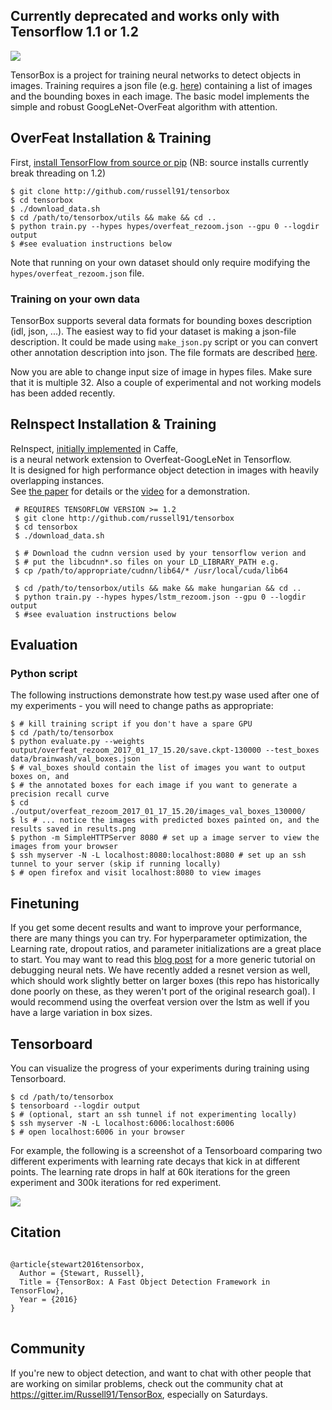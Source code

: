 ## Currently deprecated and works only with Tensorflow 1.1 or 1.2

<img src="https://travis-ci.org/TensorBox/TensorBox.svg?branch=master"></img>

TensorBox is a project for training neural networks to detect objects in images. 
Training requires a json file (e.g. [here](http://russellsstewart.com/s/tensorbox/test_boxes.json))
containing a list of images and the bounding boxes in each image.
The basic model implements the simple and robust GoogLeNet-OverFeat algorithm with attention.

## OverFeat Installation & Training
First, [install TensorFlow from source or pip](https://www.tensorflow.org/versions/r1.2/install/) (NB: source installs currently break threading on 1.2)

    $ git clone http://github.com/russell91/tensorbox
    $ cd tensorbox
    $ ./download_data.sh
    $ cd /path/to/tensorbox/utils && make && cd ..
    $ python train.py --hypes hypes/overfeat_rezoom.json --gpu 0 --logdir output
    $ #see evaluation instructions below

Note that running on your own dataset should only require modifying the `hypes/overfeat_rezoom.json` file.

### Training on your own data

TensorBox supports several data formats for bounding boxes description (idl, json, ...). The easiest way to fid your dataset is making a json-file description. It could be made using `make_json.py` script or you can convert other annotation description into json. The file formats are described [here](https://github.com/Russell91/TensorBox/blob/master/utils/annolist/readme.md).

Now you are able to change input size of image in hypes files. Make sure that it is multiple 32.
Also a couple of experimental and not working models has been added recently.

## ReInspect Installation & Training        

 ReInspect, [initially implemented](https://github.com/Russell91/ReInspect) in Caffe,      
 is a neural network extension to Overfeat-GoogLeNet in Tensorflow.        
 It is designed for high performance object detection in images with heavily overlapping instances.        
 See <a href="http://arxiv.org/abs/1506.04878" target="_blank">the paper</a> for details or the <a href="https://www.youtube.com/watch?v=QeWl0h3kQ24" target="_blank">video</a> for a demonstration.       
       
     # REQUIRES TENSORFLOW VERSION >= 1.2     
     $ git clone http://github.com/russell91/tensorbox     
     $ cd tensorbox        
     $ ./download_data.sh      
           
     $ # Download the cudnn version used by your tensorflow verion and         
     $ # put the libcudnn*.so files on your LD_LIBRARY_PATH e.g.       
     $ cp /path/to/appropriate/cudnn/lib64/* /usr/local/cuda/lib64     
       
     $ cd /path/to/tensorbox/utils && make && make hungarian && cd ..      
     $ python train.py --hypes hypes/lstm_rezoom.json --gpu 0 --logdir output      
     $ #see evaluation instructions below

## Evaluation

### Python script
The following instructions demonstrate how test.py wase used after one of my experiments -
you will need to change paths as appropriate:

    $ # kill training script if you don't have a spare GPU
    $ cd /path/to/tensorbox
    $ python evaluate.py --weights output/overfeat_rezoom_2017_01_17_15.20/save.ckpt-130000 --test_boxes data/brainwash/val_boxes.json
    $ # val_boxes should contain the list of images you want to output boxes on, and
    $ # the annotated boxes for each image if you want to generate a precision recall curve
    $ cd ./output/overfeat_rezoom_2017_01_17_15.20/images_val_boxes_130000/
    $ ls # ... notice the images with predicted boxes painted on, and the results saved in results.png
    $ python -m SimpleHTTPServer 8080 # set up a image server to view the images from your browser
    $ ssh myserver -N -L localhost:8080:localhost:8080 # set up an ssh tunnel to your server (skip if running locally)
    $ # open firefox and visit localhost:8080 to view images

## Finetuning

If you get some decent results and want to improve your performance, there are many things you can try.
For hyperparameter optimization, the Learning rate, dropout ratios, and parameter initializations are a great place to start. You may want to
read this <a href="http://russellsstewart.com/blog/0">blog post</a> for a more generic tutorial on debugging neural nets.
We have recently added a resnet version as well, which should work slightly better on larger boxes (this repo has historically done poorly
on these, as they weren't port of the original research goal). I would recommend using the overfeat version over the lstm as well
if you have a large variation in box sizes.

## Tensorboard

You can visualize the progress of your experiments during training using Tensorboard.

    $ cd /path/to/tensorbox
    $ tensorboard --logdir output
    $ # (optional, start an ssh tunnel if not experimenting locally)
    $ ssh myserver -N -L localhost:6006:localhost:6006
    $ # open localhost:6006 in your browser
    
For example, the following is a screenshot of a Tensorboard comparing two different experiments with learning rate decays that kick in at different points. The learning rate drops in half at 60k iterations for the green experiment and 300k iterations for red experiment.
    
<img src=http://russellsstewart.com/s/tensorbox/tensorboard_loss.png></img>

## Citation
<pre>
<code>
@article{stewart2016tensorbox,
  Author = {Stewart, Russell},
  Title = {TensorBox: A Fast Object Detection Framework in TensorFlow},
  Year = {2016}
}
</code>
</pre>
## Community

If you're new to object detection, and want to chat with other people that are working on similar problems, check out the community chat at https://gitter.im/Russell91/TensorBox, especially on Saturdays.


